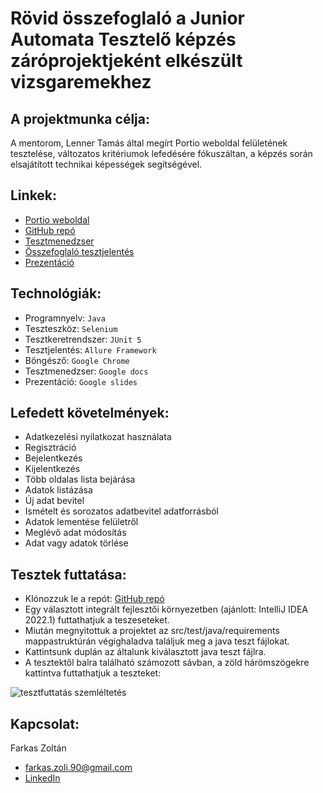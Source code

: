 # Rövid összefoglaló a Junior Automata Tesztelő képzés záróprojektjeként elkészült vizsgaremekhez


## A projektmunka célja:

A mentorom, Lenner Tamás által megírt Portio weboldal felületének tesztelése, változatos kritériumok lefedésére fókuszáltan, a képzés során elsajátított technikai képességek segítségével.


## Linkek:

- [Portio weboldal](https://lennertamas.github.io/portio/)
- [GitHub repó](https://github.com/sltnwlf/final-exam-work-java-sltnwlf)
- [Tesztmenedzser](https://docs.google.com/spreadsheets/d/1WtmtIIeiKt6JyAhC4ozFHMczu5a7kk5kagEljPkhrGE/edit#gid=643744181)
- [Összefoglaló tesztjelentés](https://sltnwlf.github.io/final-exam-work-java-sltnwlf/16/)
- [Prezentáció](https://docs.google.com/presentation/d/1SGrcq7jFfClecx5MQn39Oktrw2ZOrCcs8iyHmCL9esU/edit#slide=id.p)


## Technológiák:

- Programnyelv: ```Java```
- Teszteszköz: ```Selenium```
- Tesztkeretrendszer: ```JUnit 5```
- Tesztjelentés: ```Allure Framework```
- Böngésző: ```Google Chrome```
- Tesztmenedzser: ```Google docs```
- Prezentáció: ```Google slides```


## Lefedett követelmények:

- Adatkezelési nyilatkozat használata
- Regisztráció
- Bejelentkezés
- Kijelentkezés
- Több oldalas lista bejárása
- Adatok listázása
- Új adat bevitel
- Ismételt és sorozatos adatbevitel adatforrásból
- Adatok lementése felületről
- Meglévő adat módosítás
- Adat vagy adatok törlése


## Tesztek futtatása:

- Klónozzuk le a repót: [GitHub repó](https://github.com/sltnwlf/final-exam-work-java-sltnwlf)
- Egy választott integrált fejlesztői környezetben (ajánlott: IntelliJ IDEA 2022.1) futtathatjuk a teszeseteket.
- Miután megnyitottuk a projektet az src/test/java/requirements mappastruktúrán végighaladva találjuk meg a java teszt fájlokat.
- Kattintsunk duplán az általunk kiválasztott java teszt fájlra.
- A tesztektől balra található számozott sávban, a zöld hárömszögekre kattintva futtathatjuk a teszteket:

![tesztfuttatás szemléltetés](https://user-images.githubusercontent.com/70565508/178505873-91f1a4f7-13bf-4c97-8ed9-9f88089e41df.jpg)

## Kapcsolat:
 
Farkas Zoltán
- farkas.zoli.90@gmail.com
- [LinkedIn](https://www.linkedin.com/in/zolt%C3%A1n-farkas-862b57215/)
